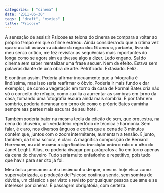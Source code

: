 ```yaml
---
categories: [ "cinema" ]
date: "2011-06-30"
tags: [ "draft", "movies" ]
title: "Psicose"
---
```

A sensação de assistir Psicose na telona do cinema se compara a voltar
ao próprio tempo em que o filme estreou. Ainda considerando que a última
vez que o assisti estava eu abaixo da regra dos 15 anos e, portanto, livre
do meu senso crítico, me fez revisitar as sequências mais importantes
do longa como se agora sim eu tivesse algo a dizer. Ledo engano. Saí
do cinema sem saber mentalizar uma frase sequer. Nem de efeito. Estava
sem palavras diante de uma obra de arte. Petrificado. Extasiado. Feliz.

E continuo assim. Poderia afirmar inocuamente que a fotografia é
lindíssima, mas isso seria reafirmar o óbvio. Poderia ir mais fundo
e dar exemplos, de como a vegetação em torno da casa de Normal Bates
cria não só o conceito de refúgio, como auxilia a aumentar as sombras
em torno da casa, tornando uma fotografia escura ainda mais sombria. E
por falar em sombrio, poderia devanear em torno de como o próprio Bates
caminha sempre nas partes mais escuras de seu hotel.

Também poderia bater na mesma tecla da edição de som, que orquestra,
na cena do chuveiro, um verdadeiro repertório de técnica e harmonia. Sem
falar, é claro, nos diversos ângulos e cortes que a cena de 3 minutos
contém que, juntos com o zoom intermitente, aumentam a tensão. E
junto, também, da trilha sonora, é claro. A magnífica composição de
Bernard Herrmann, ou até mesmo a significativa transição entre o ralo
e o olho de Janet Leight. Aliás, eu poderia divagar por parágrafos a
fio em torno apenas da cena do chuveiro. Tudo seria muito enfadonho e
repetitivo, pois tudo que havia para ser dito já foi.

Meu único pensamento é o testemunho de que, mesmo hoje vista como
supervalorizada, a produção de Psicose continua sendo, sem sombra de
dúvida, um clássico a ser visto e revisto por qualquer pessoa que ame
e se interesse por cinema. É passagem obrigatória, com certeza.


